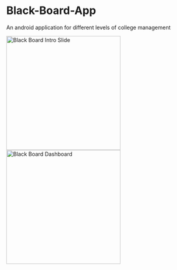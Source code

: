 # Black-Board-App
An android application for different levels of college management

<img src="https://i.imgur.com/90KM47K.png" width="300" alt="Black Board Intro Slide">    <img src="https://i.imgur.com/9Dcl0UK.png" width="300" alt="Black Board Dashboard">


